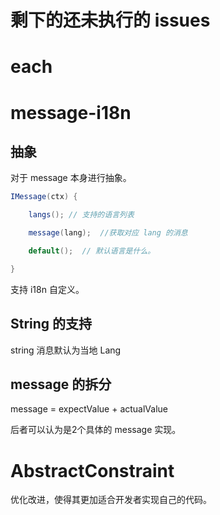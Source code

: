 # 剩下的还未执行的 issues

# each

# message-i18n

## 抽象

对于 message 本身进行抽象。

```java
IMessage(ctx) {

    langs(); // 支持的语言列表

    message(lang);  //获取对应 lang 的消息

    default();  // 默认语言是什么。

}
```

支持 i18n 自定义。

## String 的支持

string 消息默认为当地 Lang

## message 的拆分

message = expectValue + actualValue

后者可以认为是2个具体的 message 实现。

# AbstractConstraint

优化改进，使得其更加适合开发者实现自己的代码。


